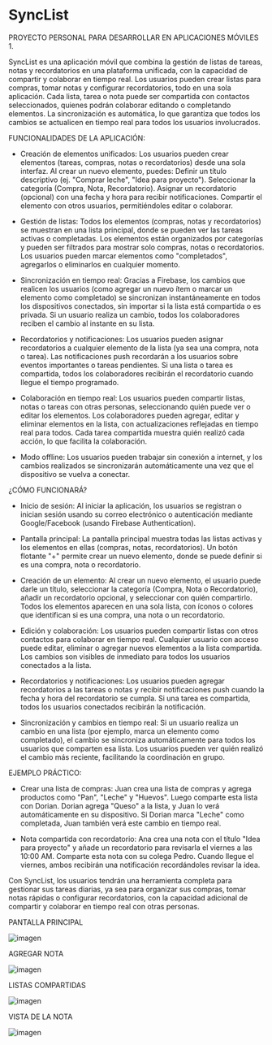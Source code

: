 # SyncList

PROYECTO PERSONAL PARA DESARROLLAR EN APLICACIONES MÓVILES 1.

SyncList es una aplicación móvil que combina la gestión de listas de tareas, notas y recordatorios en una plataforma unificada, con la capacidad de compartir y colaborar en tiempo real. Los usuarios pueden crear listas para compras, tomar notas y configurar recordatorios, todo en una sola aplicación. Cada lista, tarea o nota puede ser compartida con contactos seleccionados, quienes podrán colaborar editando o completando elementos. La sincronización es automática, lo que garantiza que todos los cambios se actualicen en tiempo real para todos los usuarios involucrados.

FUNCIONALIDADES DE LA APLICACIÓN:

- Creación de elementos unificados:
  Los usuarios pueden crear elementos (tareas, compras, notas o recordatorios) desde una sola interfaz. Al crear un nuevo elemento, puedes:
  Definir un título descriptivo (ej. "Comprar leche", "Idea para proyecto").
  Seleccionar la categoría (Compra, Nota, Recordatorio).
  Asignar un recordatorio (opcional) con una fecha y hora para recibir notificaciones.
  Compartir el elemento con otros usuarios, permitiéndoles editar o colaborar.

- Gestión de listas:
  Todos los elementos (compras, notas y recordatorios) se muestran en una lista principal, donde se pueden ver las tareas activas o completadas.
  Los elementos están organizados por categorías y pueden ser filtrados para mostrar solo compras, notas o recordatorios.
  Los usuarios pueden marcar elementos como "completados", agregarlos o eliminarlos en cualquier momento.

- Sincronización en tiempo real:
  Gracias a Firebase, los cambios que realicen los usuarios (como agregar un nuevo ítem o marcar un elemento como completado) se sincronizan instantáneamente en todos los dispositivos conectados, sin importar si la lista está compartida o es privada.
  Si un usuario realiza un cambio, todos los colaboradores reciben el cambio al instante en su lista.

- Recordatorios y notificaciones:
  Los usuarios pueden asignar recordatorios a cualquier elemento de la lista (ya sea una compra, nota o tarea).
  Las notificaciones push recordarán a los usuarios sobre eventos importantes o tareas pendientes.
  Si una lista o tarea es compartida, todos los colaboradores recibirán el recordatorio cuando llegue el tiempo programado.

- Colaboración en tiempo real:
  Los usuarios pueden compartir listas, notas o tareas con otras personas, seleccionando quién puede ver o editar los elementos.
  Los colaboradores pueden agregar, editar y eliminar elementos en la lista, con actualizaciones reflejadas en tiempo real para todos.
  Cada tarea compartida muestra quién realizó cada acción, lo que facilita la colaboración.

- Modo offline:
  Los usuarios pueden trabajar sin conexión a internet, y los cambios realizados se sincronizarán automáticamente una vez que el dispositivo se vuelva a conectar.

¿CÓMO FUNCIONARÁ?

- Inicio de sesión:
  Al iniciar la aplicación, los usuarios se registran o inician sesión usando su correo electrónico o autenticación mediante Google/Facebook (usando Firebase Authentication).

- Pantalla principal:
  La pantalla principal muestra todas las listas activas y los elementos en ellas (compras, notas, recordatorios).
  Un botón flotante "+" permite crear un nuevo elemento, donde se puede definir si es una compra, nota o recordatorio.

- Creación de un elemento:
  Al crear un nuevo elemento, el usuario puede darle un título, seleccionar la categoría (Compra, Nota o Recordatorio), añadir un recordatorio opcional, y seleccionar con quién compartirlo.
  Todos los elementos aparecen en una sola lista, con íconos o colores que identifican si es una compra, una nota o un recordatorio.

- Edición y colaboración:
  Los usuarios pueden compartir listas con otros contactos para colaborar en tiempo real. Cualquier usuario con acceso puede editar, eliminar o agregar nuevos elementos a la lista compartida.
  Los cambios son visibles de inmediato para todos los usuarios conectados a la lista.

- Recordatorios y notificaciones:
  Los usuarios pueden agregar recordatorios a las tareas o notas y recibir notificaciones push cuando la fecha y hora del recordatorio se cumpla.
  Si una tarea es compartida, todos los usuarios conectados recibirán la notificación.

- Sincronización y cambios en tiempo real:
  Si un usuario realiza un cambio en una lista (por ejemplo, marca un elemento como completado), el cambio se sincroniza automáticamente para todos los usuarios que comparten esa lista.
  Los usuarios pueden ver quién realizó el cambio más reciente, facilitando la coordinación en grupo.

EJEMPLO PRÁCTICO:

- Crear una lista de compras:
  Juan crea una lista de compras y agrega productos como "Pan", "Leche" y "Huevos". Luego comparte esta lista con Dorian.
  Dorian agrega "Queso" a la lista, y Juan lo verá automáticamente en su dispositivo. Si Dorian marca "Leche" como completada, Juan también verá este cambio en tiempo real.

- Nota compartida con recordatorio:
  Ana crea una nota con el título "Idea para proyecto" y añade un recordatorio para revisarla el viernes a las 10:00 AM.
  Comparte esta nota con su colega Pedro. Cuando llegue el viernes, ambos recibirán una notificación recordándoles revisar la idea.

Con SyncList, los usuarios tendrán una herramienta completa para gestionar sus tareas diarias, ya sea para organizar sus compras, tomar notas rápidas o configurar recordatorios, con la capacidad adicional de compartir y colaborar en tiempo real con otras personas.

PANTALLA PRINCIPAL


![imagen](https://github.com/user-attachments/assets/c7ba886d-8eba-4c3f-8fd2-1866235ad9d4)

AGREGAR NOTA


![imagen](https://github.com/user-attachments/assets/668b3ff9-3600-4e67-9a20-f5f9899d9679)

LISTAS COMPARTIDAS


![imagen](https://github.com/user-attachments/assets/3f45c9d3-0ce4-4c64-b895-b065e193fc71)

VISTA DE LA NOTA


![imagen](https://github.com/user-attachments/assets/ec61ac0d-a116-4d63-bffd-94e21775ec85)



